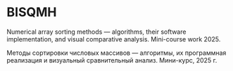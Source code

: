 # BISQMH

Numerical array sorting methods — algorithms, their software implementation, and visual comparative analysis. 
Mini-course work 2025.

Методы сортировки числовых массивов — алгоритмы, их программная реализация и визуальный сравнительный анализ. Мини-курс, 2025 г.
